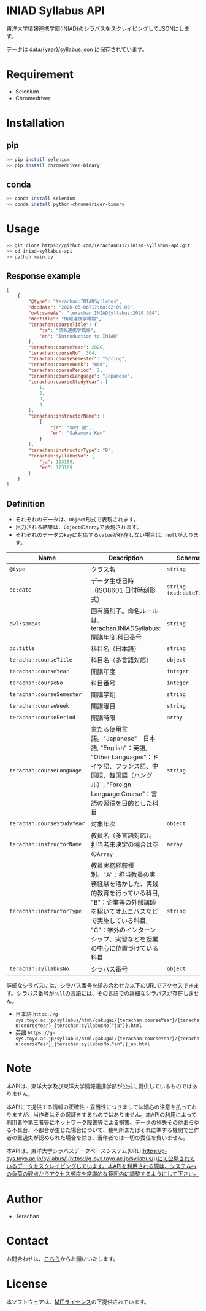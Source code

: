 ﻿# INIAD Syllabus API
東洋大学情報連携学部(INIAD)のシラバスをスクレイピングしてJSONにします。

データは data/{year}/syllabus.json に保存されています。

# Requirement
* Selenium
* Chromedriver

# Installation
## pip
```bash
>> pip install selenium
>> pip install chromedriver-binary
```
## conda
```bash
>> conda install selenium
>> conda install python-chromedriver-binary
```

# Usage
```bash
>> git clone https://github.com/Terachan0117/iniad-syllabus-api.git
>> cd iniad-syllabus-api
>> python main.py
```

## Response example
```json
[
    {
        "@type": "terachan:INIADSyllabus",
        "dc:date": "2020-05-06T17:08:02+09:00",
        "owl:sameAs": "terachan.INIADSyllabus:2020.304",
        "dc:title": "情報連携学概論",
        "terachan:courseTitle": {
            "ja": "情報連携学概論",
            "en": "Introduction to INIAD"
        },
        "terachan:courseYear": 2020,
        "terachan:courseNo": 304,
        "terachan:courseSemester": "Spring",
        "terachan:courseWeek": "Wed",
        "terachan:coursePeriod": 2,
        "terachan:courseLanguage": "Japanese",
        "terachan:courseStudyYear": [
            1,
            2,
            3,
            4
        ],
        "terachan:instructorName": [
            {
                "ja": "坂村 健",
                "en": "Sakamura Ken"
            }
        ],
        "terachan:instructorType": "B",
        "terachan:syllabusNo": {
            "ja": 123189,
            "en": 123189
        }
    }
]
```

## Definition
* それぞれのデータは、`Object`形式で表現されます。
* 出力される結果は、`Object`の`Array`で表現されます。
* それぞれのデータの`key`に対応する`value`が存在しない場合は、`null`が入ります。

| Name | Description | Schema
| ---- | ---- | ---- |
|`@type`|クラス名|`string`
|`dc:date`|データ生成日時（ISO8601 日付時刻形式）|`string (xsd:dateTime)`
|`owl:sameAs`|固有識別子。命名ルールは、terachan.INIADSyllabus:開講年度.科目番号|`string`
|`dc:title`|科目名（日本語）|`string`
|`terachan:courseTitle`|科目名（多言語対応）|`object`
|`terachan:courseYear`|開講年度|`integer`
|`terachan:courseNo`|科目番号|`integer`
|`terachan:courseSemester`|開講学期|`string`
|`terachan:courseWeek`|開講曜日|`string`
|`terachan:coursePeriod`|開講時限|`array`
|`terachan:courseLanguage`|主たる使用言語。"Japanese"：日本語, "English"：英語, "Other Languages"：ドイツ語、フランス語、中国語、韓国語（ハングル）, "Foreign Language Course"：言語の習得を目的とした科目|`string`
|`terachan:courseStudyYear`|対象年次|`object`
|`terachan:instructorName`|教員名（多言語対応）。担当者未決定の場合は空の`Array`|`array`
|`terachan:instructorType`|教員実務経験種別。"A"：担当教員の実務経験を活かした、実践的教育を行っている科目, "B"：企業等の外部講師を招いてオムニバスなどで実施している科目, "C"：学外のインターンシップ、実習などを授業の中心に位置づけている科目|`string`
|`terachan:syllabusNo`|シラバス番号|`object`


詳細なシラバスには、シラバス番号を組み合わせた以下のURLでアクセスできます。シラバス番号が`null`の言語には、その言語での詳細なシラバスが存在しません。

* 日本語 `https://g-sys.toyo.ac.jp/syllabus/html/gakugai/{terachan:courseYear}/{terachan:courseYear}_{terachan:syllabusNo["ja"]}.html`
* 英語 `https://g-sys.toyo.ac.jp/syllabus/html/gakugai/{terachan:courseYear}/{terachan:courseYear}_{terachan:syllabusNo["en"]}_en.html`

# Note
本APIは、東洋大学及び東洋大学情報連携学部が公式に提供しているものではありません。

本APIにて提供する情報の正確性・妥当性につきましては細心の注意を払っておりますが、当作者はその保証をするものではありません。本APIの利用によって利用者や第三者等にネットワーク障害等による損害、データの損失その他あらゆる不具合、不都合が生じた場合について、裁判所またはそれに準ずる機関で当作者の重過失が認められた場合を除き、当作者では一切の責任を負いません。

本APIは、東洋大学シラバスデータベースシステム(URL:[https://g-sys.toyo.ac.jp/syllabus/](https://g-sys.toyo.ac.jp/syllabus/))にて公開されているデータをスクレイピングしています。本APIを利用される際は、システムへの負荷の観点からアクセス頻度を常識的な範囲内に調整するようにして下さい。

# Author
* Terachan

# Contact
お問合わせは、[こちら](https://tera-chan.com/contact.html)からお願いいたします。

# License
本ソフトウェアは、[MITライセンス](./LICENSE)の下提供されています。



